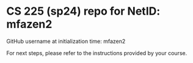 # CS 225 (sp24) repo for NetID: mfazen2

GitHub username at initialization time: mfazen2

For next steps, please refer to the instructions provided by your course.
